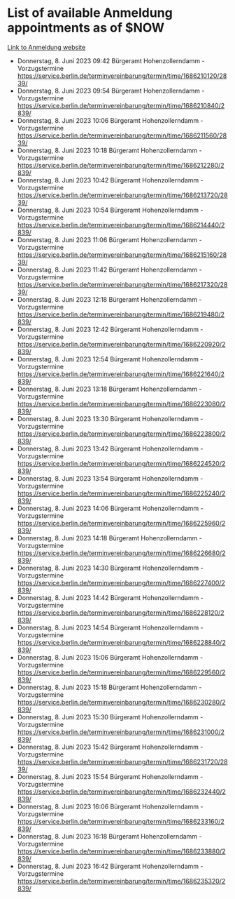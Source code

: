 # List of available Anmeldung appointments as of $NOW
[Link to Anmeldung website](https://service.berlin.de/terminvereinbarung/termin/tag.php?termin=1&anliegen[]=120686&dienstleisterlist=122210,122217,327316,122219,327312,122227,327314,122231,327346,122243,327348,122254,122252,329742,122260,329745,122262,329748,122271,327278,122273,327274,122277,327276,330436,122280,327294,122282,327290,122284,327292,122291,327270,122285,327266,122286,327264,122296,327268,150230,329760,122297,327286,122294,327284,122312,329763,122314,329775,122304,327330,122311,327334,122309,327332,317869,122281,327352,122279,329772,122283,122276,327324,122274,327326,122267,329766,122246,327318,122251,327320,122257,327322,122208,327298,122226,327300&herkunft=http%3A%2F%2Fservice.berlin.de%2Fdienstleistung%2F120686%2F)
- Donnerstag, 8. Juni 2023 09:42 Bürgeramt Hohenzollerndamm - Vorzugstermine https://service.berlin.de/terminvereinbarung/termin/time/1686210120/2839/
- Donnerstag, 8. Juni 2023 09:54 Bürgeramt Hohenzollerndamm - Vorzugstermine https://service.berlin.de/terminvereinbarung/termin/time/1686210840/2839/
- Donnerstag, 8. Juni 2023 10:06 Bürgeramt Hohenzollerndamm - Vorzugstermine https://service.berlin.de/terminvereinbarung/termin/time/1686211560/2839/
- Donnerstag, 8. Juni 2023 10:18 Bürgeramt Hohenzollerndamm - Vorzugstermine https://service.berlin.de/terminvereinbarung/termin/time/1686212280/2839/
- Donnerstag, 8. Juni 2023 10:42 Bürgeramt Hohenzollerndamm - Vorzugstermine https://service.berlin.de/terminvereinbarung/termin/time/1686213720/2839/
- Donnerstag, 8. Juni 2023 10:54 Bürgeramt Hohenzollerndamm - Vorzugstermine https://service.berlin.de/terminvereinbarung/termin/time/1686214440/2839/
- Donnerstag, 8. Juni 2023 11:06 Bürgeramt Hohenzollerndamm - Vorzugstermine https://service.berlin.de/terminvereinbarung/termin/time/1686215160/2839/
- Donnerstag, 8. Juni 2023 11:42 Bürgeramt Hohenzollerndamm - Vorzugstermine https://service.berlin.de/terminvereinbarung/termin/time/1686217320/2839/
- Donnerstag, 8. Juni 2023 12:18 Bürgeramt Hohenzollerndamm - Vorzugstermine https://service.berlin.de/terminvereinbarung/termin/time/1686219480/2839/
- Donnerstag, 8. Juni 2023 12:42 Bürgeramt Hohenzollerndamm - Vorzugstermine https://service.berlin.de/terminvereinbarung/termin/time/1686220920/2839/
- Donnerstag, 8. Juni 2023 12:54 Bürgeramt Hohenzollerndamm - Vorzugstermine https://service.berlin.de/terminvereinbarung/termin/time/1686221640/2839/
- Donnerstag, 8. Juni 2023 13:18 Bürgeramt Hohenzollerndamm - Vorzugstermine https://service.berlin.de/terminvereinbarung/termin/time/1686223080/2839/
- Donnerstag, 8. Juni 2023 13:30 Bürgeramt Hohenzollerndamm - Vorzugstermine https://service.berlin.de/terminvereinbarung/termin/time/1686223800/2839/
- Donnerstag, 8. Juni 2023 13:42 Bürgeramt Hohenzollerndamm - Vorzugstermine https://service.berlin.de/terminvereinbarung/termin/time/1686224520/2839/
- Donnerstag, 8. Juni 2023 13:54 Bürgeramt Hohenzollerndamm - Vorzugstermine https://service.berlin.de/terminvereinbarung/termin/time/1686225240/2839/
- Donnerstag, 8. Juni 2023 14:06 Bürgeramt Hohenzollerndamm - Vorzugstermine https://service.berlin.de/terminvereinbarung/termin/time/1686225960/2839/
- Donnerstag, 8. Juni 2023 14:18 Bürgeramt Hohenzollerndamm - Vorzugstermine https://service.berlin.de/terminvereinbarung/termin/time/1686226680/2839/
- Donnerstag, 8. Juni 2023 14:30 Bürgeramt Hohenzollerndamm - Vorzugstermine https://service.berlin.de/terminvereinbarung/termin/time/1686227400/2839/
- Donnerstag, 8. Juni 2023 14:42 Bürgeramt Hohenzollerndamm - Vorzugstermine https://service.berlin.de/terminvereinbarung/termin/time/1686228120/2839/
- Donnerstag, 8. Juni 2023 14:54 Bürgeramt Hohenzollerndamm - Vorzugstermine https://service.berlin.de/terminvereinbarung/termin/time/1686228840/2839/
- Donnerstag, 8. Juni 2023 15:06 Bürgeramt Hohenzollerndamm - Vorzugstermine https://service.berlin.de/terminvereinbarung/termin/time/1686229560/2839/
- Donnerstag, 8. Juni 2023 15:18 Bürgeramt Hohenzollerndamm - Vorzugstermine https://service.berlin.de/terminvereinbarung/termin/time/1686230280/2839/
- Donnerstag, 8. Juni 2023 15:30 Bürgeramt Hohenzollerndamm - Vorzugstermine https://service.berlin.de/terminvereinbarung/termin/time/1686231000/2839/
- Donnerstag, 8. Juni 2023 15:42 Bürgeramt Hohenzollerndamm - Vorzugstermine https://service.berlin.de/terminvereinbarung/termin/time/1686231720/2839/
- Donnerstag, 8. Juni 2023 15:54 Bürgeramt Hohenzollerndamm - Vorzugstermine https://service.berlin.de/terminvereinbarung/termin/time/1686232440/2839/
- Donnerstag, 8. Juni 2023 16:06 Bürgeramt Hohenzollerndamm - Vorzugstermine https://service.berlin.de/terminvereinbarung/termin/time/1686233160/2839/
- Donnerstag, 8. Juni 2023 16:18 Bürgeramt Hohenzollerndamm - Vorzugstermine https://service.berlin.de/terminvereinbarung/termin/time/1686233880/2839/
- Donnerstag, 8. Juni 2023 16:42 Bürgeramt Hohenzollerndamm - Vorzugstermine https://service.berlin.de/terminvereinbarung/termin/time/1686235320/2839/
